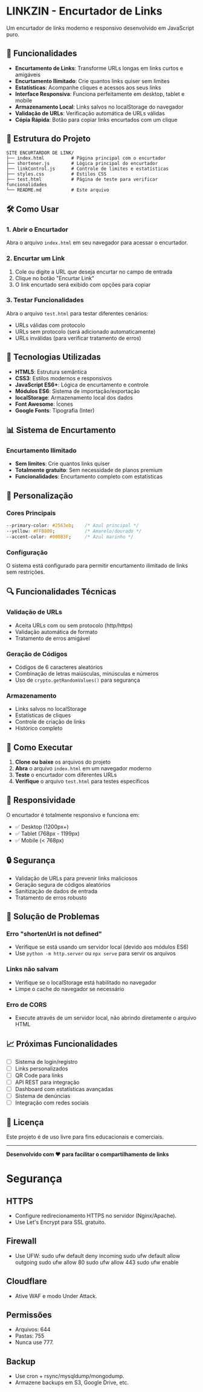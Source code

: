 # LINKZIN - Encurtador de Links

Um encurtador de links moderno e responsivo desenvolvido em JavaScript puro.

## 🚀 Funcionalidades

- **Encurtamento de Links**: Transforme URLs longas em links curtos e amigáveis
- **Encurtamento Ilimitado**: Crie quantos links quiser sem limites
- **Estatísticas**: Acompanhe cliques e acessos aos seus links
- **Interface Responsiva**: Funciona perfeitamente em desktop, tablet e mobile
- **Armazenamento Local**: Links salvos no localStorage do navegador
- **Validação de URLs**: Verificação automática de URLs válidas
- **Cópia Rápida**: Botão para copiar links encurtados com um clique

## 📁 Estrutura do Projeto

```
SITE ENCURTARDOR DE LINK/
├── index.html          # Página principal com o encurtador
├── shortener.js        # Lógica principal do encurtador
├── linkControl.js      # Controle de limites e estatísticas
├── styles.css          # Estilos CSS
├── test.html           # Página de teste para verificar funcionalidades
└── README.md           # Este arquivo
```

## 🛠️ Como Usar

### 1. Abrir o Encurtador
Abra o arquivo `index.html` em seu navegador para acessar o encurtador.

### 2. Encurtar um Link
1. Cole ou digite a URL que deseja encurtar no campo de entrada
2. Clique no botão "Encurtar Link"
3. O link encurtado será exibido com opções para copiar

### 3. Testar Funcionalidades
Abra o arquivo `test.html` para testar diferentes cenários:
- URLs válidas com protocolo
- URLs sem protocolo (será adicionado automaticamente)
- URLs inválidas (para verificar tratamento de erros)

## 🔧 Tecnologias Utilizadas

- **HTML5**: Estrutura semântica
- **CSS3**: Estilos modernos e responsivos
- **JavaScript ES6+**: Lógica de encurtamento e controle
- **Módulos ES6**: Sistema de importação/exportação
- **localStorage**: Armazenamento local dos dados
- **Font Awesome**: Ícones
- **Google Fonts**: Tipografia (Inter)

## 📊 Sistema de Encurtamento

### Encurtamento Ilimitado
- **Sem limites**: Crie quantos links quiser
- **Totalmente gratuito**: Sem necessidade de planos premium
- **Funcionalidades**: Encurtamento completo com estatísticas

## 🎨 Personalização

### Cores Principais
```css
--primary-color: #2563eb;    /* Azul principal */
--yellow: #FFB800;           /* Amarelo/dourado */
--accent-color: #000B3F;     /* Azul marinho */
```

### Configuração
O sistema está configurado para permitir encurtamento ilimitado de links sem restrições.

## 🔍 Funcionalidades Técnicas

### Validação de URLs
- Aceita URLs com ou sem protocolo (http/https)
- Validação automática de formato
- Tratamento de erros amigável

### Geração de Códigos
- Códigos de 6 caracteres aleatórios
- Combinação de letras maiúsculas, minúsculas e números
- Uso de `crypto.getRandomValues()` para segurança

### Armazenamento
- Links salvos no localStorage
- Estatísticas de cliques
- Controle de criação de links
- Histórico completo

## 🚀 Como Executar

1. **Clone ou baixe** os arquivos do projeto
2. **Abra** o arquivo `index.html` em um navegador moderno
3. **Teste** o encurtador com diferentes URLs
4. **Verifique** o arquivo `test.html` para testes específicos

## 📱 Responsividade

O encurtador é totalmente responsivo e funciona em:
- ✅ Desktop (1200px+)
- ✅ Tablet (768px - 1199px)
- ✅ Mobile (< 768px)

## 🔒 Segurança

- Validação de URLs para prevenir links maliciosos
- Geração segura de códigos aleatórios
- Sanitização de dados de entrada
- Tratamento de erros robusto

## 🐛 Solução de Problemas

### Erro "shortenUrl is not defined"
- Verifique se está usando um servidor local (devido aos módulos ES6)
- Use `python -m http.server` ou `npx serve` para servir os arquivos

### Links não salvam
- Verifique se o localStorage está habilitado no navegador
- Limpe o cache do navegador se necessário

### Erro de CORS
- Execute através de um servidor local, não abrindo diretamente o arquivo HTML

## 📈 Próximas Funcionalidades

- [ ] Sistema de login/registro
- [ ] Links personalizados
- [ ] QR Code para links
- [ ] API REST para integração
- [ ] Dashboard com estatísticas avançadas
- [ ] Sistema de denúncias
- [ ] Integração com redes sociais

## 📄 Licença

Este projeto é de uso livre para fins educacionais e comerciais.

---

**Desenvolvido com ❤️ para facilitar o compartilhamento de links** 

# Segurança

## HTTPS
- Configure redirecionamento HTTPS no servidor (Nginx/Apache).
- Use Let's Encrypt para SSL gratuito.

## Firewall
- Use UFW:
  sudo ufw default deny incoming
  sudo ufw default allow outgoing
  sudo ufw allow 80
  sudo ufw allow 443
  sudo ufw enable

## Cloudflare
- Ative WAF e modo Under Attack.

## Permissões
- Arquivos: 644
- Pastas: 755
- Nunca use 777.

## Backup
- Use cron + rsync/mysqldump/mongodump.
- Armazene backups em S3, Google Drive, etc. 